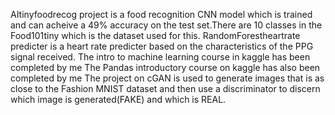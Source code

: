 AItinyfoodrecog project is a food recognition CNN model which is trained and can acheive a 49% accuracy on the test set.There are 10 classes in the Food101tiny which is the dataset used for this.
RandomForestheartrate predicter is a heart rate predicter based on the characteristics of the PPG signal received.
The intro to machine learning course in kaggle has been completed by me 
The Pandas introductory course on kaggle has also been completed by me
The project on cGAN is used to generate images that is as close to the Fashion MNIST dataset and then use a discriminator to discern which image is generated(FAKE) and which is REAL.
